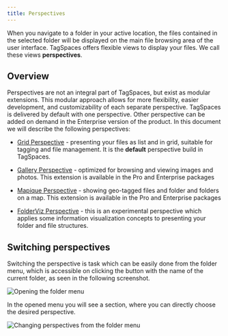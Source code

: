 ```yaml
---
title: Perspectives
---
```


When you navigate to a folder in your active location, the files contained in the selected folder will be displayed on the main file browsing area of the user interface. TagSpaces offers flexible views to display your files. We call these views **perspectives**.

## Overview

Perspectives are not an integral part of TagSpaces, but exist as modular extensions. This modular approach allows for more flexibility, easier development, and customizability of each separate perspective. TagSpaces is delivered by default with one perspective. Other perspective can be added on demand in the Enterprise version of the product. In this document we will describe the following perspectives:

- [Grid Perspective](/perspectives/grid) - presenting your files as list and in grid, suitable for tagging and file management. It is the **default** perspective build in TagSpaces.

- [Gallery Perspective](/perspectives/gallery) <profeature /> - optimized for browsing and viewing images and photos. This extension is available in the Pro and Enterprise packages

- [Mapique Perspective](/perspectives/mapique) <profeature /> - showing geo-tagged files and folder and folders on a map. This extension is available in the Pro and Enterprise packages

- [FolderViz Perspective](/perspectives/folderviz) - this is an experimental perspective which applies some information visualization concepts to presenting your folder and file structures.

## Switching perspectives

Switching the perspective is task which can be easily done from the folder menu, which is accessible on clicking the button with the name of the current folder, as seen in the following screenshot.

![Opening the folder menu](/media/tagspaces-open-foldermenu.png)

In the opened menu you will see a section, where you can directly choose the desired perspective.

![Changing perspectives from the folder menu](/media/tagspaces-perspective-switch.png)
